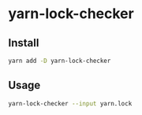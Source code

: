 # yarn-lock-checker

## Install

```bash
yarn add -D yarn-lock-checker
```

## Usage

```bash
yarn-lock-checker --input yarn.lock
```

## 
